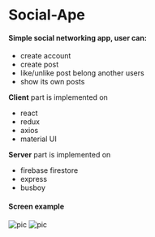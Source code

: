 # Social-Ape

#### Simple social networking app, user can:
- create account
- create post
- like/unlike post belong another users
- show its own posts

 
**Client** part is implemented on   
- react
- redux
- axios
- material UI

**Server** part is implemented on
- firebase firestore
- express
- busboy

#### Screen example

![pic](http://i.piccy.info/i9/e04329328c40c6a73883e12c6777241d/1584084727/202054/1363635/4.jpg)
![pic](http://i.piccy.info/i9/1bfb88cd1dc3798c7d56e98c7811e8af/1584084772/166660/1363635/5.jpg)
